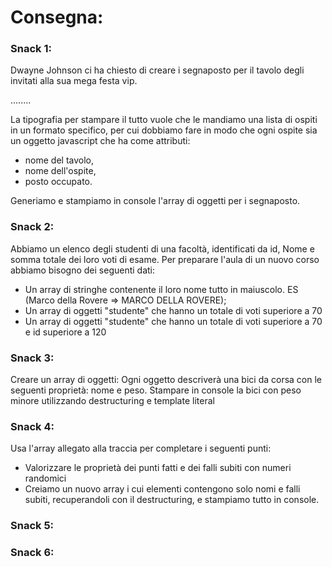 # **Consegna:**

### **Snack 1:**
Dwayne Johnson ci ha chiesto di creare i segnaposto per il tavolo degli invitati alla sua mega festa vip.

........

La tipografia per stampare il tutto vuole che le mandiamo una lista di ospiti in un formato specifico, per cui dobbiamo fare in modo che ogni ospite sia un oggetto javascript che ha come attributi:
- nome del tavolo,
- nome dell'ospite,
- posto occupato. 

Generiamo e stampiamo in console l'array di oggetti per i segnaposto.

### **Snack 2:**
Abbiamo un elenco degli studenti di una facoltà, identificati da id, Nome e somma totale dei loro voti di esame.
Per preparare l'aula di un nuovo corso abbiamo bisogno dei seguenti dati:
- Un array di stringhe contenente il loro nome tutto in maiuscolo. ES (Marco della Rovere => MARCO DELLA ROVERE);
- Un array di oggetti "studente" che hanno un totale di voti superiore a 70
- Un array di oggetti "studente" che hanno un totale di voti superiore a 70 e id superiore a 120

### **Snack 3:**
Creare un array di oggetti:
Ogni oggetto descriverà una bici da corsa con le seguenti proprietà: nome e peso.
Stampare in console la bici con peso minore utilizzando destructuring e template literal

### **Snack 4:**
Usa l'array allegato alla traccia per completare i seguenti punti:
- Valorizzare le proprietà dei punti fatti e dei falli subiti con numeri randomici
- Creiamo un nuovo array i cui elementi contengono solo nomi e falli subiti, recuperandoli con il destructuring, e stampiamo tutto in console.

### **Snack 5:**

### **Snack 6:**